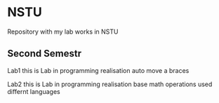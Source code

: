 # NSTU

Repository with my lab works in NSTU

Second Semestr
----
Lab1 this is Lab in programming realisation auto move a braces

Lab2 this is Lab in programming realisation base math operations used differnt languages
